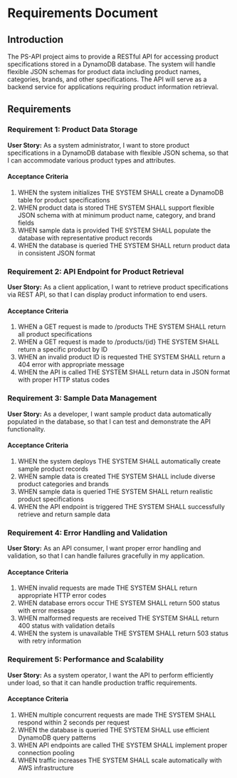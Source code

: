 # Requirements Document

## Introduction

The PS-API project aims to provide a RESTful API for accessing product specifications stored in a DynamoDB database. The system will handle flexible JSON schemas for product data including product names, categories, brands, and other specifications. The API will serve as a backend service for applications requiring product information retrieval.

## Requirements

### Requirement 1: Product Data Storage
**User Story:** As a system administrator, I want to store product specifications in a DynamoDB database with flexible JSON schema, so that I can accommodate various product types and attributes.

#### Acceptance Criteria
1. WHEN the system initializes THE SYSTEM SHALL create a DynamoDB table for product specifications
2. WHEN product data is stored THE SYSTEM SHALL support flexible JSON schema with at minimum product name, category, and brand fields
3. WHEN sample data is provided THE SYSTEM SHALL populate the database with representative product records
4. WHEN the database is queried THE SYSTEM SHALL return product data in consistent JSON format

### Requirement 2: API Endpoint for Product Retrieval
**User Story:** As a client application, I want to retrieve product specifications via REST API, so that I can display product information to end users.

#### Acceptance Criteria
1. WHEN a GET request is made to /products THE SYSTEM SHALL return all product specifications
2. WHEN a GET request is made to /products/{id} THE SYSTEM SHALL return a specific product by ID
3. WHEN an invalid product ID is requested THE SYSTEM SHALL return a 404 error with appropriate message
4. WHEN the API is called THE SYSTEM SHALL return data in JSON format with proper HTTP status codes

### Requirement 3: Sample Data Management
**User Story:** As a developer, I want sample product data automatically populated in the database, so that I can test and demonstrate the API functionality.

#### Acceptance Criteria
1. WHEN the system deploys THE SYSTEM SHALL automatically create sample product records
2. WHEN sample data is created THE SYSTEM SHALL include diverse product categories and brands
3. WHEN sample data is queried THE SYSTEM SHALL return realistic product specifications
4. WHEN the API endpoint is triggered THE SYSTEM SHALL successfully retrieve and return sample data

### Requirement 4: Error Handling and Validation
**User Story:** As an API consumer, I want proper error handling and validation, so that I can handle failures gracefully in my application.

#### Acceptance Criteria
1. WHEN invalid requests are made THE SYSTEM SHALL return appropriate HTTP error codes
2. WHEN database errors occur THE SYSTEM SHALL return 500 status with error message
3. WHEN malformed requests are received THE SYSTEM SHALL return 400 status with validation details
4. WHEN the system is unavailable THE SYSTEM SHALL return 503 status with retry information

### Requirement 5: Performance and Scalability
**User Story:** As a system operator, I want the API to perform efficiently under load, so that it can handle production traffic requirements.

#### Acceptance Criteria
1. WHEN multiple concurrent requests are made THE SYSTEM SHALL respond within 2 seconds per request
2. WHEN the database is queried THE SYSTEM SHALL use efficient DynamoDB query patterns
3. WHEN API endpoints are called THE SYSTEM SHALL implement proper connection pooling
4. WHEN traffic increases THE SYSTEM SHALL scale automatically with AWS infrastructure
